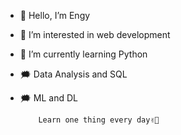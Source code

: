 - 👋 Hello, I’m Engy
- 👀 I’m interested in web development
- 🌱 I’m currently learning Python
- 🗯 Data Analysis and SQL
- 🗯 ML and DL

          Learn one thing every day✌🏻
